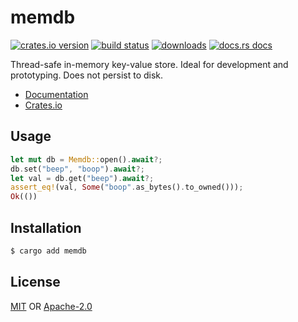 # memdb
[![crates.io version][1]][2] [![build status][3]][4]
[![downloads][5]][6] [![docs.rs docs][7]][8]

Thread-safe in-memory key-value store. Ideal for development and prototyping.
Does not persist to disk.

- [Documentation][8]
- [Crates.io][2]

## Usage
```rust
let mut db = Memdb::open().await?;
db.set("beep", "boop").await?;
let val = db.get("beep").await?;
assert_eq!(val, Some("boop".as_bytes().to_owned()));
Ok(())
```

## Installation
```sh
$ cargo add memdb
```

## License
[MIT](./LICENSE-MIT) OR [Apache-2.0](./LICENSE-APACHE)

[1]: https://img.shields.io/crates/v/memdb.svg?style=flat-square
[2]: https://crates.io/crates/memdb
[3]: https://img.shields.io/travis/rustasync/memdb.svg?style=flat-square
[4]: https://travis-ci.com/rustasync/memdb
[5]: https://travis-ci.com/rustasync/memdb.svg?branch=master
[6]: https://crates.io/crates/memdb
[7]: https://img.shields.io/badge/docs-latest-blue.svg?style=flat-square
[8]: https://docs.rs/memdb
